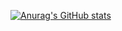 [![Anurag's GitHub stats](https://github-readme-stats.vercel.app/api?username=jemlog&show_icons=true&theme=gruvbox)](https://github.com/jemlog/github-readme-stats)
